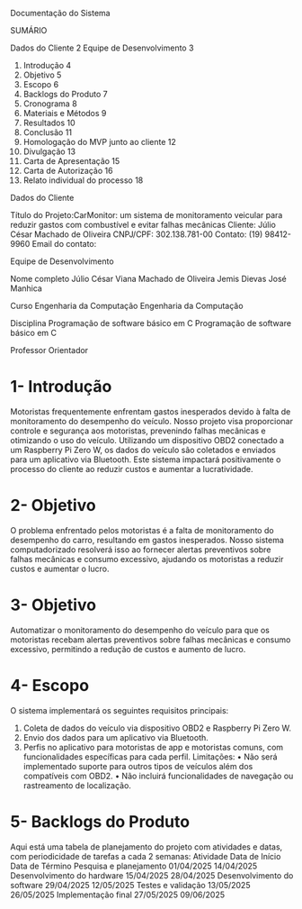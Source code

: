Documentação do Sistema


SUMÁRIO

Dados do Cliente	2
Equipe de Desenvolvimento	3
1. Introdução	4
2. Objetivo	5
3. Escopo	6
4. Backlogs do Produto	7
5. Cronograma	8
6. Materiais e Métodos	9
7. Resultados	10
8. Conclusão	11
9. Homologação do MVP junto ao cliente	12
10. Divulgação	13
11. Carta de Apresentação	15
12. Carta de Autorização	16
13. Relato individual do processo	18







Dados do Cliente

Título do Projeto:CarMonitor: um sistema de monitoramento veicular para reduzir gastos com combustível e evitar falhas mecânicas
Cliente: Júlio César Machado de Oliveira 
CNPJ/CPF: 302.138.781-00
Contato: (19) 98412-9960
Email do contato: 


Equipe de Desenvolvimento 

Nome completo
Júlio César Viana Machado de Oliveira 
Jemis Dievas José Manhica

Curso
Engenharia da Computação 
Engenharia da Computação

Disciplina
Programação de software básico em C
Programação de software básico em C

Professor Orientador



# 1- Introdução
Motoristas frequentemente enfrentam gastos inesperados devido à falta
de monitoramento do desempenho do veículo. Nosso projeto visa
proporcionar controle e segurança aos motoristas, prevenindo falhas
mecânicas e otimizando o uso do veículo. Utilizando um dispositivo
OBD2 conectado a um Raspberry Pi Zero W, os dados do veículo são
coletados e enviados para um aplicativo via Bluetooth. Este sistema
impactará positivamente o processo do cliente ao reduzir custos e
aumentar a lucratividade.

# 2- Objetivo
O problema enfrentado pelos motoristas é a falta de monitoramento do
desempenho do carro, resultando em gastos inesperados. Nosso sistema
computadorizado resolverá isso ao fornecer alertas preventivos sobre
falhas mecânicas e consumo excessivo, ajudando os motoristas a reduzir
custos e aumentar o lucro.

# 3- Objetivo
Automatizar o monitoramento do desempenho do veículo para que os
motoristas recebam alertas preventivos sobre falhas mecânicas e
consumo excessivo, permitindo a redução de custos e aumento de lucro.

# 4- Escopo
O sistema implementará os seguintes requisitos principais:
1. Coleta de dados do veículo via dispositivo OBD2 e Raspberry Pi Zero W.
2. Envio dos dados para um aplicativo via Bluetooth.
3. Perfis no aplicativo para motoristas de app e motoristas comuns,
com funcionalidades específicas para cada perfil.
Limitações:
• Não será implementado suporte para outros tipos de veículos além dos
compatíveis com OBD2.
• Não incluirá funcionalidades de navegação ou rastreamento de localização.

# 5- Backlogs do Produto
Aqui está uma tabela de planejamento do projeto com atividades e
datas, com periodicidade de tarefas a cada 2 semanas:
Atividade Data de Início Data de Término
Pesquisa e planejamento 01/04/2025 14/04/2025
Desenvolvimento do hardware 15/04/2025 28/04/2025
Desenvolvimento do software 29/04/2025 12/05/2025
Testes e validação 13/05/2025 26/05/2025
Implementação final 27/05/2025 09/06/2025
